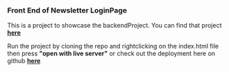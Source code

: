 <h3>Front End of Newsletter LoginPage</h3>

<p>This is a project to showcase the backendProject. You can find that project <b><a href="https://github.com/Reebeecka/LoginPage">here</a></b></p>
<p> Run the project by cloning the repo and rightclicking on the index.html file then press <b>"open with live server"</b> or check out the deployment here on github <b><a href="https://reebeecka.github.io/LogInPage-FrontEnd/">here</a></b></p>